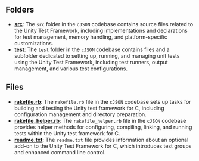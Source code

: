 ## Folders
- **[src](fixture/src.driver.md)**: The `src` folder in the `cJSON` codebase contains source files related to the Unity Test Framework, including implementations and declarations for test management, memory handling, and platform-specific customizations.
- **[test](fixture/test.driver.md)**: The `test` folder in the `cJSON` codebase contains files and a subfolder dedicated to setting up, running, and managing unit tests using the Unity Test Framework, including test runners, output management, and various test configurations.

## Files
- **[rakefile.rb](fixture/rakefile.rb.driver.md)**: The `rakefile.rb` file in the `cJSON` codebase sets up tasks for building and testing the Unity test framework for C, including configuration management and directory preparation.
- **[rakefile_helper.rb](fixture/rakefile_helper.rb.driver.md)**: The `rakefile_helper.rb` file in the `cJSON` codebase provides helper methods for configuring, compiling, linking, and running tests within the Unity test framework for C.
- **[readme.txt](fixture/readme.txt.driver.md)**: The `readme.txt` file provides information about an optional add-on to the Unity Test Framework for C, which introduces test groups and enhanced command line control.

